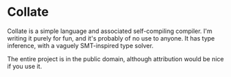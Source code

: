 Collate
=======

Collate is a simple language and associated self-compiling compiler.
I'm writing it purely for fun, and it's probably of no use to anyone.
It has type inference, with a vaguely SMT-inspired type solver.

The entire project is in the public domain, although attribution would be nice if you use it.
